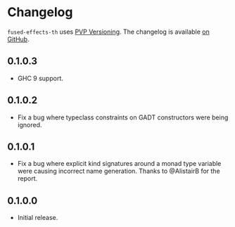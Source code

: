 # Changelog

`fused-effects-th` uses [PVP Versioning][1].
The changelog is available [on GitHub][2].

## 0.1.0.3

* GHC 9 support.

## 0.1.0.2

* Fix a bug where typeclass constraints on GADT constructors were being ignored.

## 0.1.0.1

* Fix a bug where explicit kind signatures around a monad type variable
  were causing incorrect name generation. Thanks to @AlistairB for the report.

## 0.1.0.0

* Initial release.

[1]: https://pvp.haskell.org
[2]: https://github.com/fused-effects/fused-effects-th/releases
